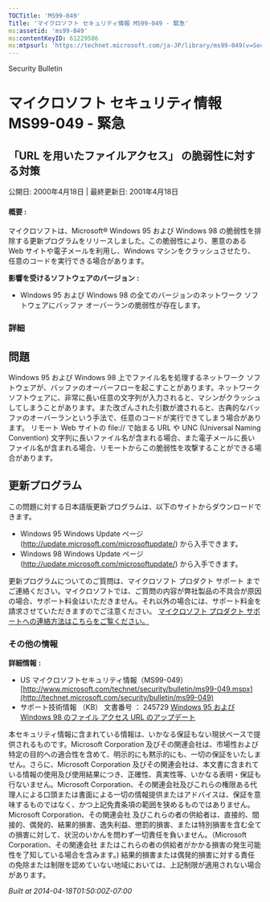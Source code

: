 ```yaml
---
TOCTitle: 'MS99-049'
Title: 'マイクロソフト セキュリティ情報 MS99-049 - 緊急'
ms:assetid: 'ms99-049'
ms:contentKeyID: 61229586
ms:mtpsurl: 'https://technet.microsoft.com/ja-JP/library/ms99-049(v=Security.10)'
---
```


Security Bulletin

マイクロソフト セキュリティ情報 MS99-049 - 緊急
===============================================

「URL を用いたファイルアクセス」 の脆弱性に対する対策
-----------------------------------------------------

公開日: 2000年4月18日 | 最終更新日: 2001年4月18日

#### 概要 :

マイクロソフトは、Microsoft® Windows 95 および Windows 98 の脆弱性を排除する更新プログラムをリリースしました。この脆弱性により、悪意のある Web サイトや電子メールを利用し、Windows マシンをクラッシュさせたり、任意のコードを実行できる場合があります。

**影響を受けるソフトウェアのバージョン** **:**

-   Windows 95 および Windows 98 の全てのバージョンのネットワーク ソフトウェアにバッファ オーバーランの脆弱性が存在します。

### 詳細

問題
----

<span></span>
Windows 95 および Windows 98 上でファイル名を処理するネットワーク ソフトウェアが、バッファのオーバーフローを起こすことがあります。ネットワーク ソフトウェアに、非常に長い任意の文字列が入力されると、マシンがクラッシュしてしまうことがあります。また改ざんされた引数が渡されると、古典的なバッファのオーバーランという手法で、任意のコードが実行できてしまう場合があります。
リモート Web サイトの file:// で始まる URL や UNC (Universal Naming Convention) 文字列に長いファイル名が含まれる場合、また電子メールに長いファイル名が含まれる場合、リモートからこの脆弱性を攻撃することができる場合があります。

更新プログラム
--------------

<span></span>
この問題に対する日本語版更新プログラムは、以下のサイトからダウンロードできます。

-   Windows 95
    Windows Update ページ (<http://update.microsoft.com/microsoftupdate/>) から入手できます。
-   Windows 98
    Windows Update ページ (<http://update.microsoft.com/microsoftupdate/>) から入手できます。

更新プログラムについてのご質問は、マイクロソフト プロダクト サポート までご連絡ください。マイクロソフトでは、ご質問の内容が弊社製品の不具合が原因の場合、サポート料金はいただきません。それ以外の場合には、サポート料金を請求させていただきますのでご注意ください。
[マイクロソフト プロダクト サポートへの連絡方法はこちらをご覧ください。](http://www.microsoft.com/japan/security/support/patchqa.mspx)

### その他の情報

**詳細情報** **:**

-   US マイクロソフトセキュリティ情報（MS99-049）
    [http://www.microsoft.com/technet/security/bulletin/ms99-049.mspx](http://technet.microsoft.com/security/bulletin/ms99-049)
-   サポート技術情報 （KB） 文書番号 ： 245729
    [Windows 95 および Windows 98 のファイル アクセス URL のアップデート](http://support.microsoft.com/kb/245729)

本セキュリティ情報に含まれている情報は、いかなる保証もない現状ベースで提供されるものです。Microsoft Corporation 及びその関連会社は、市場性および特定の目的への適合性を含めて、明示的にも黙示的にも、一切の保証をいたしません。さらに、Microsoft Corporation 及びその関連会社は、本文書に含まれている情報の使用及び使用結果につき、正確性、真実性等、いかなる表明・保証も行ないません。Microsoft Corporation、その関連会社及びこれらの権限ある代理人による口頭または書面による一切の情報提供またはアドバイスは、保証を意味するものではなく、かつ上記免責条項の範囲を狭めるものではありません。Microsoft Corporation、その関連会社 及びこれらの者の供給者は、直接的、間接的、偶発的、結果的損害、逸失利益、懲罰的損害、または特別損害を含む全ての損害に対して、状況のいかんを問わず一切責任を負いません。（Microsoft Corporation、その関連会社 またはこれらの者の供給者がかかる損害の発生可能性を了知している場合を含みます。) 結果的損害または偶発的損害に対する責任の免除または制限を認めていない地域においては、上記制限が適用されない場合があります。

*Built at 2014-04-18T01:50:00Z-07:00*
